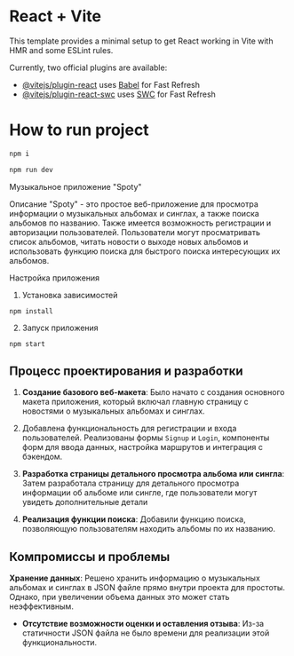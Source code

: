 # React + Vite

This template provides a minimal setup to get React working in Vite with HMR and some ESLint rules.

Currently, two official plugins are available:

- [@vitejs/plugin-react](https://github.com/vitejs/vite-plugin-react/blob/main/packages/plugin-react/README.md) uses [Babel](https://babeljs.io/) for Fast Refresh
- [@vitejs/plugin-react-swc](https://github.com/vitejs/vite-plugin-react-swc) uses [SWC](https://swc.rs/) for Fast Refresh


# How to run project
``` bash
npm i 
```


```bash
npm run dev
```




Музыкальное приложение "Spoty"

Описание
"Spoty" - это простое веб-приложение для просмотра информации о музыкальных альбомах и синглах, а также поиска альбомов по названию. Также имеется возможность регистрации и авторизации пользователей. Пользователи могут просматривать список альбомов, читать новости о выходе новых альбомов и использовать функцию поиска для быстрого поиска интересующих их альбомов.

Настройка приложения

1. Установка зависимостей
```
npm install
```

2. Запуск приложения
```
npm start
```


## Процесс проектирования и разработки

1. **Создание базового веб-макета**: 
Было начато с создания основного макета приложения, который включал главную страницу с новостями о музыкальных альбомах и синглах.
4. Добавлена функциональность для регистрации и входа пользователей. Реализованы формы `Signup` и `Login`, компоненты форм для ввода данных, настройка маршрутов и интеграция с бэкендом.

2. **Разработка страницы детального просмотра альбома или сингла**: Затем разработала страницу для детального просмотра информации об альбоме или сингле, где пользователи могут увидеть дополнительные детали 

3. **Реализация функции поиска**: Добавили функцию поиска, позволяющую пользователям находить альбомы по их названию.

## Компромиссы и проблемы

**Хранение данных**: Решено хранить информацию о музыкальных альбомах и синглах в JSON файле прямо внутри проекта для простоты. Однако, при увеличении объема данных это может стать неэффективным.

- **Отсутствие возможности оценки и оставления отзыва**: Из-за статичности JSON файла не было времени для реализации этой функциональности.
